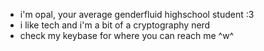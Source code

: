 - i'm opal, your average genderfluid highschool student :3 
- i like tech and i'm a bit of a cryptography nerd
- check my keybase for where you can reach me ^w^

<!---
lucidopal29/lucidopal29 is a ✨ special ✨ repository because its `README.md` (this file) appears on your GitHub profile.
You can click the Preview link to take a look at your changes.
--->
